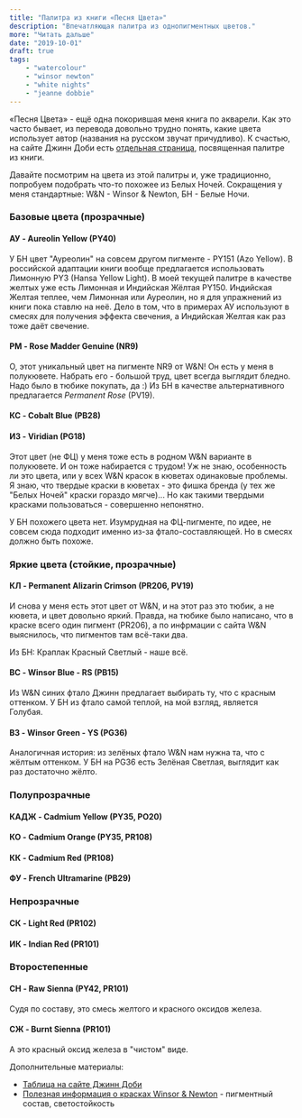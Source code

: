 ```yaml
---
title: "Палитра из книги «Песня Цвета»"
description: "Впечатляющая палитра из однопигментных цветов."
more: "Читать дальше"
date: "2019-10-01"
draft: true
tags:
    - "watercolour"
    - "winsor newton"
    - "white nights"
    - "jeanne dobbie"
---
```


«Песня Цвета» - ещё одна покорившая меня книга по акварели. Как это часто бывает, из перевода довольно трудно понять,
какие цвета использует автор (названия на русском звучат причудливо).
К счастью, на сайте Джинн Доби есть [отдельная страница](http://www.jeannedobie.com/palette.html),
посвященная палитре из книги.

Давайте посмотрим на цвета из этой палитры и, уже традиционно, попробуем подобрать
что-то похожее из Белых Ночей. Сокращения у меня стандартные:
W&N - Winsor & Newton, БН - Белые Ночи.

### Базовые цвета (прозрачные)

#### АУ - Aureolin Yellow (PY40)

У БН цвет "Ауреолин" на совсем другом пигменте - PY151 (Azo Yellow).
В российской адаптации книги вообще предлагается использовать
Лимонную PY3 (Hansa Yellow Light).
В моей текущей палитре в качестве желтых уже есть Лимонная и Индийская Жёлтая PY150.
Индийская Желтая теплее, чем Лимонная или Ауреолин,
но я для упражнений из книги пока ставлю на неё.
Дело в том, что в примерах АУ используют в смесях для получения эффекта свечения,
а Индийская Желтая как раз тоже даёт свечение.

#### РМ - Rose Madder Genuine (NR9)

О, этот уникальный цвет на пигменте NR9 от W&N!
Он есть у меня в полукювете. Набрать его - большой труд, цвет всегда выглядит бледно.
Надо было в тюбике покупать, да :)
Из БН в качестве альтернативного предлагается *Permanent Rose* (PV19).

#### КС - Cobalt Blue (PB28)

#### ИЗ - Viridian (PG18)

Этот цвет (не ФЦ) у меня тоже есть в родном W&N варианте в полукювете.
И он тоже набирается с трудом! Уж не знаю, особенность ли это цвета,
или у всех W&N красок в кюветах одинаковые проблемы.
Я знаю, что твердые краски в кюветах - это фишка бренда
(у тех же "Белых Ночей" краски гораздо мягче)...
Но как такими твердыми красками пользоваться - совершенно непонятно.

У БН похожего цвета нет. Изумрудная на ФЦ-пигменте, по идее, не совсем сюда подходит
именно из-за фтало-составляющей. Но в смесях должно быть похоже.

### Яркие цвета (стойкие, прозрачные)

#### КЛ - Permanent Alizarin Crimson (PR206, PV19)

И снова у меня есть этот цвет от W&N, и на этот раз это тюбик, а не кювета,
и цвет довольно яркий. Правда, на тюбике было написано, что в краске всего один пигмент
(PR206), а по инфрмации с сайта W&N выяснилось, что пигментов там всё-таки два.

Из БН: Краплак Красный Светлый - наше всё.

#### ВС - Winsor Blue - RS (PB15)

Из W&N синих фтало Джинн предлагает выбирать ту, что с красным оттенком.
У БН из фтало самой теплой, на мой взгляд, является Голубая.

#### ВЗ - Winsor Green - YS (PG36)

Аналогичная история: из зелёных фтало W&N нам нужна та, что с жёлтым оттенком.
У БН на PG36 есть Зелёная Светлая, выглядит как раз достаточно жёлто.

### Полупрозрачные

#### КАДЖ - Cadmium Yellow (PY35, PO20)

#### КО - Cadmium Orange (PY35, PR108)

#### КК - Cadmium Red (PR108)

#### ФУ - French Ultramarine (PB29)

### Непрозрачные

#### СК - Light Red (PR102)

#### ИК - Indian Red (PR101)

### Второстепенные

#### СН - Raw Sienna (PY42, PR101)

Судя по составу, это смесь желтого и красного оксидов железа.

#### СЖ - Burnt Sienna (PR101)

А это красный оксид железа в "чистом" виде.

Дополнительные материалы:

- [Таблица на сайте Джинн Доби](http://www.jeannedobie.com/palette.html)
- [Полезная информация о красках Winsor & Newton](http://www.winsornewton.com/row/discover/resources/composition-permanence/professional-water-colour) - пигментный состав, светостойкость
